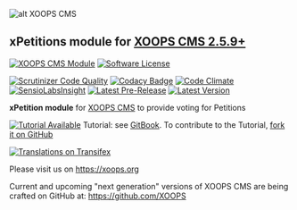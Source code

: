 ![alt XOOPS CMS](https://xoops.org/images/logoXoops4GithubRepository.png)
## xPetitions module for [XOOPS CMS 2.5.9+](https://xoops.org)
[![XOOPS CMS Module](https://img.shields.io/badge/XOOPS%20CMS-Module-blue.svg)](https://xoops.org)
[![Software License](https://img.shields.io/badge/license-GPL-brightgreen.svg?style=flat)](http://www.gnu.org/licenses/gpl-2.0.html)

[![Scrutinizer Code Quality](https://img.shields.io/scrutinizer/g/mambax7/xpetitions.svg?style=flat)](https://scrutinizer-ci.com/g/mambax7/xpetitions/?branch=master)
[![Codacy Badge](https://api.codacy.com/project/badge/grade/2d27c0023ee54f0b9ba2b5d17a68b2a5)](https://www.codacy.com/app/mambax7/xpetitions)
[![Code Climate](https://img.shields.io/codeclimate/github/mambax7/xpetitions.svg?style=flat)](https://codeclimate.com/github/mambax7/xpetitions)
[![SensioLabsInsight](https://insight.sensiolabs.com/projects/9dc918fe-ea63-4675-832c-8f6c74cdf78f/mini.png)](https://insight.sensiolabs.com/projects/9dc918fe-ea63-4675-832c-8f6c74cdf78f)
[![Latest Pre-Release](https://img.shields.io/github/tag/XoopsModules25x/xpetitions.svg?style=flat)](https://github.com/XoopsModules25x/xpetitions/tags/)
[![Latest Version](https://img.shields.io/github/release/XoopsModules25x/xpetitions.svg?style=flat)](https://github.com/XoopsModules25x/xpetitions/releases/)

**xPetition module** for [XOOPS CMS](https://xoops.org) to provide voting for Petitions

[![Tutorial Available](https://xoops.org/images/tutorial-available-blue.svg)](https://xoops.gitbook.io/xoops-xpetitions-module/) Tutorial: see [GitBook](https://xoops.gitbook.io/xoops-xpetitions-module/).
To contribute to the Tutorial, [fork it on GitHub](https://github.com/XoopsDocs/xpetitions-tutorial)

[![Translations on Transifex](https://xoops.org/images/translations-transifex-blue.svg)](https://www.transifex.com/xoops) 

Please visit us on https://xoops.org

Current and upcoming "next generation" versions of XOOPS CMS are being crafted on GitHub at: https://github.com/XOOPS
